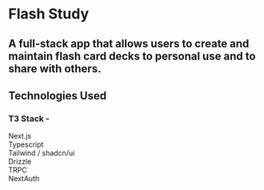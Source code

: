 # Flash Study  

## A full-stack app that allows users to create and maintain flash card decks to personal use and to share with others.  

## Technologies Used  

### T3 Stack -
Next.js  
Typescript  
Tailwind / shadcn/ui  
Drizzle  
TRPC  
NextAuth
